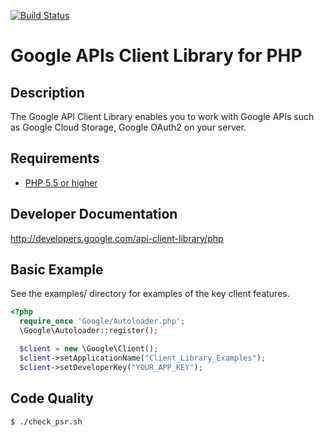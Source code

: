 [![Build Status](https://travis-ci.org/PyYoshi/google-api-php-client.svg)](https://travis-ci.org/google/google-api-php-client)

# Google APIs Client Library for PHP #

## Description ##
The Google API Client Library enables you to work with Google APIs such as Google Cloud Storage, Google OAuth2 on your server.

## Requirements ##
* [PHP 5.5 or higher](http://www.php.net/)

## Developer Documentation ##
http://developers.google.com/api-client-library/php

## Basic Example ##

See the examples/ directory for examples of the key client features.

```PHP
<?php
  require_once 'Google/Autoloader.php';
  \Google\Autoloader::register();

  $client = new \Google\Client();
  $client->setApplicationName("Client_Library_Examples");
  $client->setDeveloperKey("YOUR_APP_KEY");
```

## Code Quality ##

```bash
$ ./check_psr.sh
```
